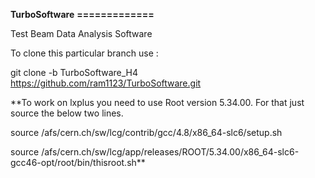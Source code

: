 **TurboSoftware**
**=============**

Test Beam Data Analysis Software

To clone this particular branch use :

git clone -b TurboSoftware_H4 https://github.com/ram1123/TurboSoftware.git

**To work on lxplus you need to use Root version 5.34.00. For that just source the below two lines.

source /afs/cern.ch/sw/lcg/contrib/gcc/4.8/x86_64-slc6/setup.sh

source /afs/cern.ch/sw/lcg/app/releases/ROOT/5.34.00/x86_64-slc6-gcc46-opt/root/bin/thisroot.sh**

